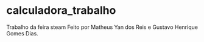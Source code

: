 # calculadora_trabalho
 Trabalho da feira steam
Feito por Matheus Yan dos Reis e Gustavo Henrique Gomes Dias.